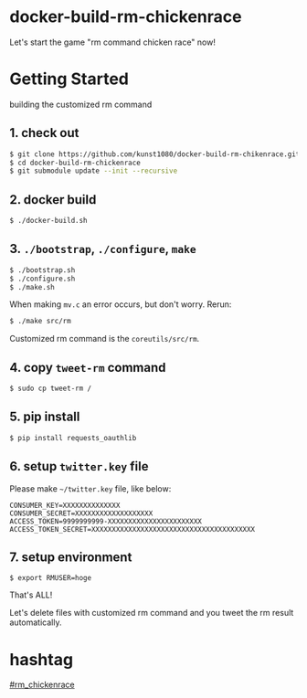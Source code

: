 docker-build-rm-chickenrace
===

Let's start the game "rm command chicken race" now!

# Getting Started

building the customized rm command

## 1. check out

```bash
$ git clone https://github.com/kunst1080/docker-build-rm-chikenrace.git
$ cd docker-build-rm-chickenrace
$ git submodule update --init --recursive
```

## 2. docker build

```bash
$ ./docker-build.sh
```

## 3. `./bootstrap`, `./configure`, `make`

```bash
$ ./bootstrap.sh
$ ./configure.sh
$ ./make.sh
```

When making `mv.c` an error occurs, but don't worry.
Rerun:

```bash
$ ./make src/rm
```

Customized rm command is the `coreutils/src/rm`.

## 4. copy `tweet-rm` command

```bash
$ sudo cp tweet-rm /
```

## 5. pip install

```bash
$ pip install requests_oauthlib
```

## 6. setup `twitter.key` file

Please make `~/twitter.key` file, like below:

```
CONSUMER_KEY=XXXXXXXXXXXXXX
CONSUMER_SECRET=XXXXXXXXXXXXXXXXXXX
ACCESS_TOKEN=9999999999-XXXXXXXXXXXXXXXXXXXXXXX
ACCESS_TOKEN_SECRET=XXXXXXXXXXXXXXXXXXXXXXXXXXXXXXXXXXXXXXXX
```

## 7. setup environment

```
$ export RMUSER=hoge
```

That's ALL!

Let's delete files with customized rm command and you tweet the rm result automatically.

# hashtag

[#rm_chickenrace](https://twitter.com/search?q=%23rm_chickenrace&src=typd)
